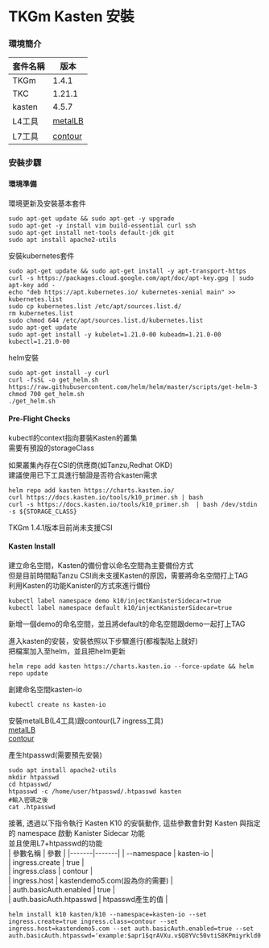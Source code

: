 # TKGm Kasten 安裝  

### 環境簡介  

 | 套件名稱 | 版本  |
|-------|-------|
| TKGm | 1.4.1 |  
| TKC | 1.21.1 |  
| kasten | 4.5.7 |  
| L4工具 | [metalLB](https://github.com/ReSin-Yan/kuberenetes-base/blob/main/k8stools/service/loadbalancetools/installMetallb.sh "link")   |  
| L7工具 | [contour](https://github.com/ReSin-Yan/kuberenetes-base/blob/main/k8stools/service/ingress/install.sh "link")  |  

### 安裝步驟  

#### 環境準備  

環境更新及安裝基本套件  
```
sudo apt-get update && sudo apt-get -y upgrade
sudo apt-get -y install vim build-essential curl ssh
sudo apt-get install net-tools default-jdk git
sudo apt install apache2-utils  
```
安裝kubernetes套件  
```
sudo apt-get update && sudo apt-get install -y apt-transport-https
curl -s https://packages.cloud.google.com/apt/doc/apt-key.gpg | sudo  apt-key add -
echo "deb https://apt.kubernetes.io/ kubernetes-xenial main" >> kubernetes.list
sudo cp kubernetes.list /etc/apt/sources.list.d/
rm kubernetes.list
sudo chmod 644 /etc/apt/sources.list.d/kubernetes.list
sudo apt-get update
sudo apt-get install -y kubelet=1.21.0-00 kubeadm=1.21.0-00 kubectl=1.21.0-00
```
helm安裝  
```
sudo apt-get install -y curl
curl -fsSL -o get_helm.sh https://raw.githubusercontent.com/helm/helm/master/scripts/get-helm-3
chmod 700 get_helm.sh
./get_helm.sh
```

#### Pre-Flight Checks  


kubectl的context指向要裝Kasten的叢集  
需要有預設的storageClass  

如果叢集內存在CSI的供應商(如Tanzu,Redhat OKD)  
建議使用已下工具進行驗證是否符合kasten需求  
```
helm repo add kasten https://charts.kasten.io/
curl https://docs.kasten.io/tools/k10_primer.sh | bash
curl -s https://docs.kasten.io/tools/k10_primer.sh  | bash /dev/stdin -s ${STORAGE_CLASS}  
```  
TKGm 1.4.1版本目前尚未支援CSI  


#### Kasten Install  

建立命名空間，Kasten的備份會以命名空間為主要備份方式  
但是目前時間點Tanzu CSI尚未支援Kasten的原因，需要將命名空間打上TAG  
利用Kasten的功能Kanister的方式來進行備份  
```
kubectl label namespace demo k10/injectKanisterSidecar=true
kubectl label namespace default k10/injectKanisterSidecar=true
```  
新增一個demo的命名空間，並且將default的命名空間跟demo一起打上TAG  

進入kasten的安裝，安裝依照以下步驟進行(都複製貼上就好)  
把檔案加入至helm，並且把helm更新  
```  
helm repo add kasten https://charts.kasten.io --force-update && helm repo update
```  
創建命名空間kasten-io  
```  
kubectl create ns kasten-io
```  

安裝metalLB(L4工具)跟contour(L7 ingress工具)  
[metalLB](https://github.com/ReSin-Yan/kuberenetes-base/blob/main/k8stools/service/loadbalancetools/installMetallb.sh "link")  
[contour](https://github.com/ReSin-Yan/kuberenetes-base/blob/main/k8stools/service/ingress/install.sh "link")

產生htpasswd(需要預先安裝)  
```
sudo apt install apache2-utils
mkdir htpasswd 
cd htpasswd/
htpasswd -c /home/user/htpasswd/.htpasswd kasten  
#輸入密碼之後
cat .htpasswd  
```


接著, 透過以下指令執行 Kasten K10 的安裝動作, 這些參數會針對 Kasten 與指定的 namespace 啟動 Kanister Sidecar 功能  
並且使用L7+htpasswd的功能  
 | 參數名稱 | 參數  |
|-------|-------|
| --namespace | kasten-io |  
| ingress.create | true |  
| ingress.class | contour |  
| ingress.host | kastendemo5.com(設為你的需要) |  
| auth.basicAuth.enabled | true |  
| auth.basicAuth.htpasswd | htpasswd產生的值 |  

``` 
helm install k10 kasten/k10 --namespace=kasten-io --set ingress.create=true ingress.class=contour --set ingress.host=kastendemo5.com --set auth.basicAuth.enabled=true --set auth.basicAuth.htpasswd='example:$apr1$qrAVXu.v$Q8YVc50vtiS8KPmiyrkld0'
``` 
